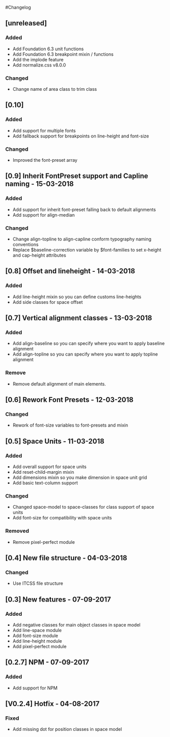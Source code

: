 #Changelog

## [unreleased]
### Added
- Add Foundation 6.3 unit functions 
- Add Foundation 6.3 breakpoint mixin / functions  
- Add the implode feature 
- Add normalize.css v8.0.0

### Changed
- Change name of area class to trim class

## [0.10]
### Added
- Add support for multiple fonts
- Add fallback support for breakpoints on line-height and font-size

### Changed
- Improved the font-preset array 

## [0.9] Inherit FontPreset support and Capline naming - 15-03-2018
### Added
- Add support for inherit font-preset falling back to default alignments
- Add support for align-median 

### Changed
- Change align-topline to align-capline conform typography naming conventions
- Replace $baseline-correction variable by $font-families to set x-height and cap-height attributes

## [0.8] Offset and lineheight - 14-03-2018
### Added
- Add line-height mixin so you can define customs line-heights
- Add side classes for space offset

## [0.7] Vertical alignment classes - 13-03-2018

### Added
- Add align-baseline so you can specify where you want to apply baseline alignment
- Add align-topline so you can specify where you want to apply topline alignment

### Remove
- Remove default alignment of main elements. 

## [0.6] Rework Font Presets - 12-03-2018
### Changed
- Rework of font-size variables to font-presets and mixin 

## [0.5] Space Units - 11-03-2018
### Added
- Add overall support for space units
- Add reset-child-margin mixin
- Add dimensions mixin so you make dimension in space unit grid
- Add basic text-column support

### Changed
- Changed space-model to space-classes for class support of space units 
- Add font-size for compatibility with space units

### Removed
- Remove pixel-perfect module

## [0.4] New file structure - 04-03-2018
### Changed
- Use ITCSS file structure 

## [0.3] New features - 07-09-2017
### Added
- Add negative classes for main object classes in space model
- Add line-space module
- Add font-size module
- Add line-height module
- Add pixel-perfect module

## [0.2.7] NPM - 07-09-2017
### Added
- Add support for NPM 

## [V0.2.4] Hotfix - 04-08-2017
### Fixed
- Add missing dot for position classes in space model